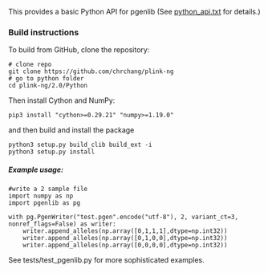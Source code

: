 This provides a basic Python API for pgenlib  (See [python_api.txt](python_api.txt) for details.)


### Build instructions
To build from GitHub, clone the repository:

```
# clone repo
git clone https://github.com/chrchang/plink-ng
# go to python folder
cd plink-ng/2.0/Python
```

Then install Cython and NumPy:
```
pip3 install "cython>=0.29.21" "numpy>=1.19.0"
```

and then build and install the package
```
python3 setup.py build_clib build_ext -i
python3 setup.py install
```


##### Example usage:
```
#write a 2 sample file
import numpy as np
import pgenlib as pg

with pg.PgenWriter("test.pgen".encode("utf-8"), 2, variant_ct=3, nonref_flags=False) as writer:
	writer.append_alleles(np.array([0,1,1,1],dtype=np.int32))
	writer.append_alleles(np.array([0,1,0,0],dtype=np.int32))
	writer.append_alleles(np.array([0,0,0,0],dtype=np.int32))

```

See tests/test_pgenlib.py for more sophisticated examples.
